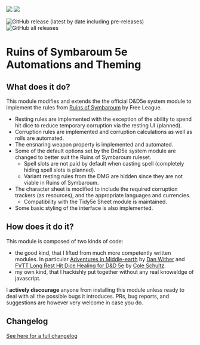 <img src="https://img.shields.io/endpoint?url=https://foundryshields.com/version?url=https://raw.githubusercontent.com/dirusulixes/ros5e/master/module.json"> <img src="https://img.shields.io/endpoint?url=https%3A%2F%2Ffoundryshields.com%2Fsystem%3FnameType%3Dfoundry%26url%3Dhttps%3A%2F%2Fraw.githubusercontent.com%2Fdirusulixes%2Fros5e%2Fmaster%2Fmodule.json">

![GitHub release (latest by date including pre-releases)](https://img.shields.io/github/v/release/dirusulixes/ros5e?include_prereleases) ![GitHub all releases](https://img.shields.io/github/downloads/dirusulixes/ros5e/total)
# Ruins of Symbaroum 5e Automations and Theming

## What does it do?
This module modifies and extends the the official D&D5e system module to implement the rules from [Ruins of Symbaroum](https://www.kickstarter.com/projects/1192053011/ruins-of-symbaroum-for-5e/description) by Free League.

+ Resting rules are implemented with the exception of the ability to spend hit dice to reduce temporary corruption via the resting UI (planned).
+ Corruption rules are implemented and corruption calculations as well as rolls are automated.
+ The ensnaring weapon property is implemented and automated.
+ Some of the default options set by the DnD5e system module are changed to better suit the Ruins of Symbaroum ruleset.
  + Spell slots are not paid by default when casting spell (completely hiding spell slots is planned).
  + Variant resting rules from the DMG are hidden since they are not viable in Ruins of Symbaroum.
+ The character sheet is modified to include the required corruption trackers (as resources), and the appropriate languages and currencies.
  + Compatibility with the Tidy5e Sheet module is maintained.
+ Some basic styling of the interface is also implemented. 
## How does it do it?
This module is composed of two kinds of code:
+ the good kind, that I lifted from much more competently written modules. In particular [Adventures in Middle-earth](https://gitlab.com/dwinther/aime-module) by [Dan Wither](https://gitlab.com/dwinther) and [FVTT Long Rest Hit Dice Healing for D&D 5e](https://github.com/schultzcole/FVTT-Long-Rest-HD-Healing-5e) by [Cole Schultz](https://github.com/schultzcole).
+ my own kind, that I hackishly put together without any real knoweldge of javascript.

I **actively discourage** anyone from installing this module unless ready to deal with all the possible bugs it introduces. PRs, bug reports, and suggestions are however very welcome in case you do.

## Changelog
[See here for a full changelog](./CHANGELOG.md)